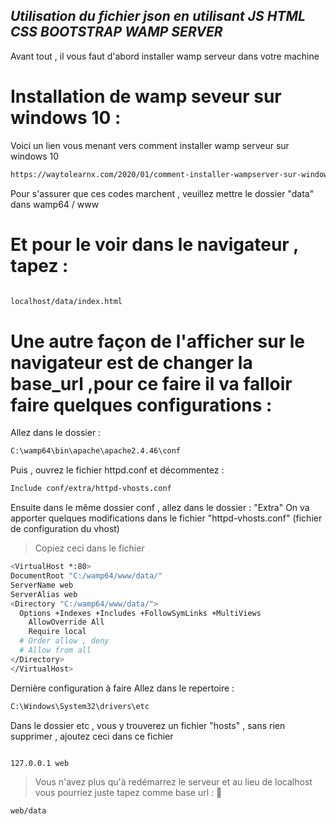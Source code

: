 ## _Utilisation du fichier json en utilisant JS HTML CSS BOOTSTRAP WAMP SERVER_
Avant tout , il vous faut d'abord installer wamp serveur dans votre machine 

# Installation de wamp seveur sur windows 10 :
Voici un lien vous menant vers comment installer wamp serveur sur windows 10

```sh
https://waytolearnx.com/2020/01/comment-installer-wampserver-sur-windows-10.html

```

Pour s'assurer que ces codes marchent , veuillez mettre le dossier "data" dans wamp64 / www 

# Et pour le voir dans le navigateur , tapez :

```sh

localhost/data/index.html

```
# Une autre façon de l'afficher sur le navigateur est de changer la base_url ,pour ce faire il va falloir faire quelques configurations :
Allez dans le dossier :

```sh
C:\wamp64\bin\apache\apache2.4.46\conf

```

Puis , ouvrez le fichier httpd.conf et décommentez :

```sh
Include conf/extra/httpd-vhosts.conf
```

Ensuite dans le même dossier conf , allez dans le dossier : "Extra"
On va apporter quelques modifications dans le fichier "httpd-vhosts.conf" (fichier de configuration du vhost)  
 > Copiez ceci dans le fichier
``` sh
<VirtualHost *:80>
DocumentRoot "C:/wamp64/www/data/"
ServerName web
ServerAlias web
<Directory "C:/wamp64/www/data/">
  Options +Indexes +Includes +FollowSymLinks +MultiViews
    AllowOverride All
    Require local
  # Order allow , deny
  # Allow from all
</Directory>
</VirtualHost>
``` 

Dernière configuration à faire 
Allez dans le repertoire :
```sh
C:\Windows\System32\drivers\etc
```
Dans le dossier etc , vous y trouverez un fichier "hosts" , 
sans rien supprimer , ajoutez ceci dans ce fichier 

```sh

127.0.0.1 web

```

>Vous n'avez plus qu'à redémarrez le serveur et au lieu de localhost vous pourriez juste tapez comme base url : :rocket:

```sh
web/data
```

 
